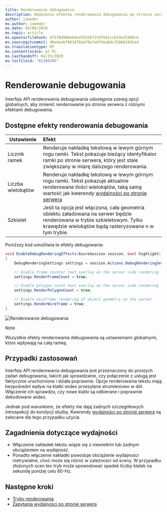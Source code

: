 ```yaml
---
title: Renderowanie debugowania
description: Omówienie efektów renderowania debugowania po stronie serwera
author: jumeder
ms.author: jumeder
ms.date: 04/09/2020
ms.topic: article
ms.openlocfilehash: 675f8d988e64ed7b556f154f681ccb53ed1000c6
ms.sourcegitcommit: d6e4eebf663df8adf8efe07deabdc3586616d1e4
ms.translationtype: MT
ms.contentlocale: pl-PL
ms.lasthandoff: 04/15/2020
ms.locfileid: "81394295"
---
```

# <a name="debug-rendering"></a>Renderowanie debugowania

Interfejs API renderowania debugowania udostępnia szereg opcji globalnych, aby zmienić renderowanie po stronie serwera z różnymi efektami debugowania.

## <a name="available-debug-rendering-effects"></a>Dostępne efekty renderowania debugowania

|Ustawienie                          | Efekt                               |
|---------------------------------|:-------------------------------------|
|Licznik ramek                    | Renderuje nakładkę tekstową w lewym górnym rogu ramki. Tekst pokazuje bieżący identyfikator ramki po stronie serwera, który jest stale zwiększany w miarę dalszego renderowania. |
|Liczba wielokątów                    | Renderuje nakładkę tekstową w lewym górnym rogu ramki. Tekst pokazuje aktualnie renderowane ilości wielokątów, taką samą wartość jak kwerendy [wydajności po stronie serwera](performance-queries.md)| 
|Szkielet                        | Jeśli ta opcja jest włączona, cała geometria obiektu załadowana na serwer będzie renderowana w trybie szkieletowym. Tylko krawędzie wielokątów będą rasteryzowane n w tym trybie. |

Poniższy kod umożliwia te efekty debugowania:

``` cs
void EnableDebugRenderingEffects(AzureSession session, bool highlight)
{
    DebugRenderingSettings settings = session.Actions.DebugRenderingSettings;

    // Enable frame counter text overlay on the server side rendering
    settings.RenderFrameCount = true;

    // Enable polygon count text overlay on the server side rendering
    settings.RenderPolygonCount = true;

    // Enable wireframe rendering of object geometry on the server
    settings.RenderWireframe = true;
}
```

![Renderowanie debugowania](./media/debug-rendering.png)

> [!NOTE]
> Wszystkie efekty renderowania debugowania są ustawieniami globalnymi, które wpływają na całą ramkę.

## <a name="use-cases"></a>Przypadki zastosowań

Interfejs API renderowania debugowania jest przeznaczony do prostych zadań debugowania, takich jak sprawdzanie, czy połączenie z usługą jest faktycznie uruchomione i działa poprawnie. Opcje renderowania tekstu mają bezpośredni wpływ na klatki wideo przesyłane strumieniowo w dół. Włączenie ich sprawdza, czy nowe klatki są odbierane i poprawnie dekodowane wideo.

Jednak pod warunkiem, że efekty nie dają żadnych szczegółowych introspekcji do kondycji służby. Kwerendy [wydajności po stronie serwera](performance-queries.md) są zalecane dla tego przypadku użycia.

## <a name="performance-considerations"></a>Zagadnienia dotyczące wydajności

* Włączenie nakładek tekstu wiąże się z niewielkim lub żadnym obciążeniem na wydajność.
* Ponadto włączenie nakładki powoduje obciążenie wydajności nietrywialne, choć może się różnić w zależności od sceny. W przypadku złożonych scen ten tryb może spowodować spadek liczby klatek na sekundę poniżej celu 60-Hz.

## <a name="next-steps"></a>Następne kroki

* [Tryby renderowania](../../concepts/rendering-modes.md)
* [Zapytania wydajności po stronie serwera](performance-queries.md)
